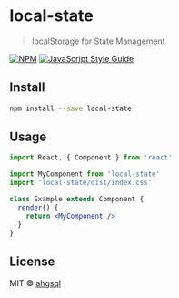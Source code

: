 # local-state

> localStorage for State Management

[![NPM](https://img.shields.io/npm/v/local-state.svg)](https://www.npmjs.com/package/local-state) [![JavaScript Style Guide](https://img.shields.io/badge/code_style-standard-brightgreen.svg)](https://standardjs.com)

## Install

```bash
npm install --save local-state
```

## Usage

```jsx
import React, { Component } from 'react'

import MyComponent from 'local-state'
import 'local-state/dist/index.css'

class Example extends Component {
  render() {
    return <MyComponent />
  }
}
```

## License

MIT © [ahgsql](https://github.com/ahgsql)
